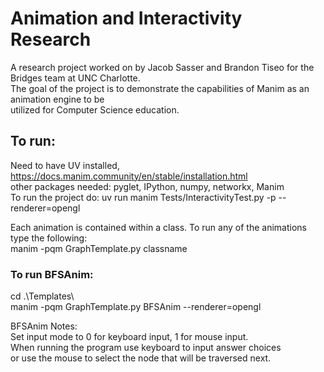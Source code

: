 # Animation and Interactivity Research  
A research project worked on by Jacob Sasser and Brandon Tiseo for the Bridges team at UNC Charlotte.  
The goal of the project is to demonstrate the capabilities of Manim as an animation engine to be  
utilized for Computer Science education.  
    
## To run:  
Need to have UV installed, https://docs.manim.community/en/stable/installation.html  
other packages needed: pyglet, IPython, numpy, networkx, Manim  
To run the project do: uv run manim Tests/InteractivityTest.py -p --renderer=opengl  

Each animation is contained within a class. To run any of the animations type the following:  
manim -pqm GraphTemplate.py classname  

### To run BFSAnim:  
cd .\Templates\  
manim -pqm GraphTemplate.py BFSAnim --renderer=opengl  

BFSAnim Notes:  
Set input mode to 0 for keyboard input, 1 for mouse input.  
When running the program use keyboard to input answer choices  
or use the mouse to select the node that will be traversed next.  

